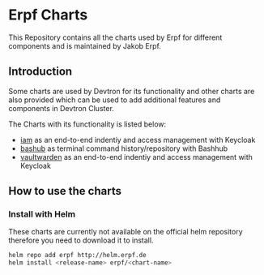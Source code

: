 # Erpf Charts

This Repository contains all the charts used by Erpf for different components and is maintained by Jakob Erpf.

## Introduction

Some charts are used by Devtron for its functionality and other charts are also provided which can be used to add additional features and components in Devtron Cluster.

The Charts with its functionality is listed below:

- [iam](https://github.com/) as an end-to-end indentiy and access management with Keycloak
- [bashub](https://github.com/) as terminal command history/repository with Bashhub
- [vaultwarden](https://github.com/) as an end-to-end indentiy and access management with Keycloak

## How to use the charts

### Install with Helm

These charts are currently not available on the official helm repository therefore you need to download it to install.

```bash
helm repo add erpf http://helm.erpf.de
helm install <release-name> erpf/<chart-name>
```
